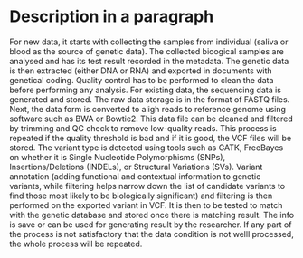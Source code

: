 # Description in a paragraph

For new data, it starts with collecting the samples from individual (saliva or blood as the source of genetic data). The collected bioogical samples are analysed and has its test result recorded in the metadata. The genetic data is then extracted (either DNA or RNA) and exported in documents with genetical coding. Quality control has to be performed to clean the data before performing any analysis.  For existing data, the sequencing data is generated and stored. The raw data storage is in the format of FASTQ files. Next, the data form is converted to aligh reads to reference genome using software such as BWA or Bowtie2. This data file can be cleaned and filtered by trimming and QC check to remove low-quality reads. This process is repeated if the quality threshold is bad and if it is good, the VCF files will be stored. The variant type is detected using tools such as GATK, FreeBayes on whether it is Single Nucleotide Polymorphisms (SNPs), Insertions/Deletions (INDELs), or Structural Variations (SVs). Variant annotation (adding functional and contextual information to genetic variants, while filtering helps narrow down the list of candidate variants to find those most likely to be biologically significant) and filtering is then performed on the exported variant in VCF. It is then to be tested to match with the genetic database and stored once there is matching result. The info is save or can be used for generating result by the researcher. If any part of the process is not satisfactory that the data condition is not welll processed, the whole process will be repeated.
